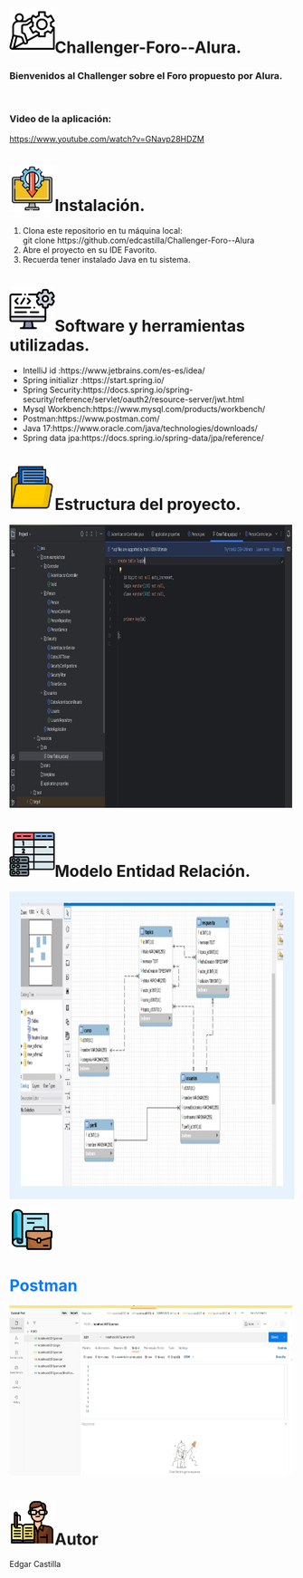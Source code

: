 
   
# <img src="challenger.png" width="80" height="80">Challenger-Foro--Alura.
<b><h3>Bienvenidos al Challenger sobre el Foro propuesto por Alura.</h3></b><br>
<b><h3>Video de la aplicación:</h3></b>
https://www.youtube.com/watch?v=GNavp28HDZM

#  <img src="instalacion.png" width="80" height="80">Instalación.
<div>
<ol>
  <li>Clona este repositorio en tu máquina local:<br> git clone
   https://github.com/edcastilla/Challenger-Foro--Alura</li>
  <li>Abre el proyecto en su IDE Favorito.</li>
  <li>Recuerda tener instalado Java en tu sistema.</li>
</ol>
  </div>
  
# <img src="software.png" width="80" height="80">Software y herramientas utilizadas.

<ul>
    <li>IntelliJ id :https://www.jetbrains.com/es-es/idea/ </li>
    <li>Spring initializr :https://start.spring.io/</li>
    <li>Spring Security:https://docs.spring.io/spring-security/reference/servlet/oauth2/resource-server/jwt.html</li>
    <li>Mysql Workbench:https://www.mysql.com/products/workbench/</li>
    <li>Postman:https://www.postman.com/</li>
    <li>Java 17:https://www.oracle.com/java/technologies/downloads/<br></li>
    <li>Spring data jpa:https://docs.spring.io/spring-data/jpa/reference/<br></li>
   
</ul>



# <img src="carpeta.png" width="80" height="80">Estructura del proyecto.

<img src="IMAGENINTELLIJID.JPG" width="500" height="500">

# <img src="tabla.png" width="80" height="80">Modelo Entidad Relación.
<div style="background-color: #e6f3ff; padding: 20px;">
<img src="ENTIDAD_RELACION_MYSQLWORBENCH.JPG" width="500" height="500">
</div>

<img src="postman.png" width="80" height="80"><h1 style="color: #007bff;">Postman</h1>
<img src="IMAGENPOSTMAN.JPG" width="500" height="300">

# <img src="editor.png" width="80" height="80">Autor
Edgar Castilla


